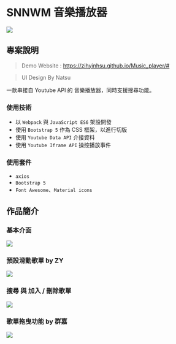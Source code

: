 # SNNWM 音樂播放器
![](https://i.imgur.com/7MRWBDq.jpg)

## 專案說明
> Demo Website : https://zihyinhsu.github.io/Music_player/#

> UI Design By Natsu

一款串接自 Youtube API 的 音樂播放器，同時支援搜尋功能。

### 使用技術
- 以 `Webpack` 與 `JavaScript ES6` 架設開發
- 使用 `Bootstrap 5` 作為 CSS 框架，以進行切版 
- 使用 `Youtube Data API` 介接資料
- 使用 `Youtube Iframe API` 操控播放事件

### 使用套件
- `axios`
- `Bootstrap 5`
- `Font Awesome`、`Material icons`

## 作品簡介
### 基本介面
![](https://i.imgur.com/KFPhXQc.jpg)

### 預設滑動歌單 by ZY

![](https://i.imgur.com/W4is2uz.png)

### 搜尋 與 加入 / 刪除歌單
![](https://i.imgur.com/l9n0Fr4.png)

### 歌單拖曳功能 by 群嘉

![](https://i.imgur.com/D3mTX8K.png)


